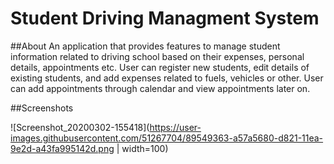 # Student Driving Managment System
 
##About
An application that provides features to manage student information related to driving school based on their expenses, personal details, appointments etc. User can register new students, edit details of existing students, and add expenses related to fuels, vehicles or other. User can add appointments through calendar and view appointments later on.

##Screenshots

![Screenshot_20200302-155418](https://user-images.githubusercontent.com/51267704/89549363-a57a5680-d821-11ea-9e2d-a43fa995142d.png | width=100)
